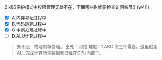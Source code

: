 2
x86保护模式中权限管理无处不在，下面哪些时候要检查访问权限() (w4l1)
- [x] A.内存寻址过程中
- [x] B.代码跳转过程中
- [x] C.中断处理过程中
- [ ] D.ALU计算过程中

> 知识点：物理内存管理。
> 出处：网络
> 难度：1
> ABC 前三个需要。这里假定ALU完成计算所需数据都已经在CPU内部了。

